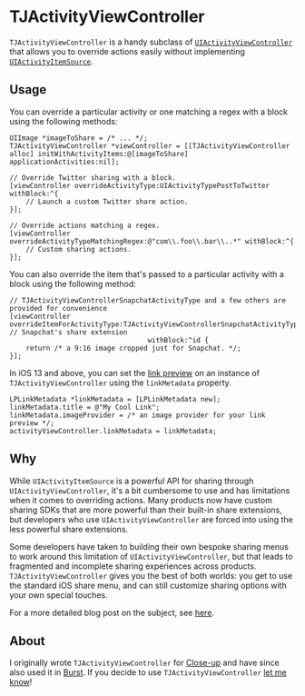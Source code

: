 # TJActivityViewController

`TJActivityViewController` is a handy subclass of [`UIActivityViewController`](https://developer.apple.com/documentation/uikit/uiactivityviewcontroller?language=objc) that allows you to override actions easily without implementing [`UIActivityItemSource`](https://developer.apple.com/documentation/uikit/uiactivityitemsource?language=objc).

## Usage

You can override a particular activity or one matching a regex with a block using the following methods:

```objc
UIImage *imageToShare = /* ... */;
TJActivityViewController *viewController = [[TJActivityViewController alloc] initWithActivityItems:@[imageToShare] applicationActivities:nil];

// Override Twitter sharing with a block.
[viewController overrideActivityType:UIActivityTypePostToTwitter withBlock:^{
    // Launch a custom Twitter share action.
}];

// Override actions matching a regex.
[viewController overrideActivityTypeMatchingRegex:@"com\\.foo\\.bar\\..*" withBlock:^{
    // Custom sharing actions.
}];
```

You can also override the item that's passed to a particular activity with a block using the following method:

```objc
// TJActivityViewControllerSnapchatActivityType and a few others are provided for convenience
[viewController overrideItemForActivityType:TJActivityViewControllerSnapchatActivityType // Snapchat's share extension	
                                  withBlock:^id {
	return /* a 9:16 image cropped just for Snapchat. */;
}];
```

In iOS 13 and above, you can set the [link preview](https://developer.apple.com/videos/play/wwdc2019/262/?t=301) on an instance of `TJActivityViewController` using the `linkMetadata` property.

```objc
LPLinkMetadata *linkMetadata = [LPLinkMetadata new];
linkMetadata.title = @"My Cool Link";
linkMetadata.imageProvider = /* an image provider for your link preview */;
activityViewController.linkMetadata = linkMetadata;
```

## Why

While `UIActivityItemSource` is a powerful API for sharing through `UIActivityViewController`, it's a bit cumbersome to use and has limitations when it comes to overriding actions. Many products now have custom sharing SDKs that are more powerful than their built-in share extensions, but developers who use `UIActivityViewController` are forced into using the less powerful share extensions.

Some developers have taken to building their own bespoke sharing menus to work around this limitation of `UIActivityViewController`, but that leads to fragmented and incomplete sharing experiences across products. `TJActivityViewController` gives you the best of both worlds: you get to use the standard iOS share menu, and can still customize sharing options with your own special touches.

For a more detailed blog post on the subject, see [here](https://medium.com/p/f24410308699).

## About

I originally wrote `TJActivityViewController` for [Close-up](https://closeup.wtf) and have since also used it in [Burst](http://theburstapp.com). If you decide to use `TJActivityViewController` [let me know](https://twitter.com/timonus)!
